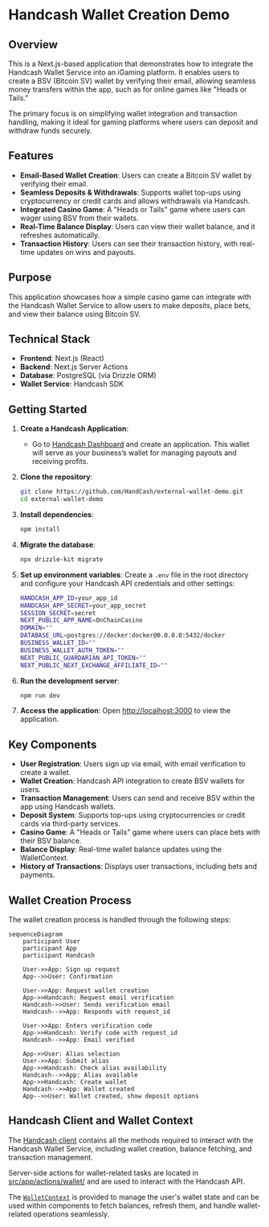 
# Handcash Wallet Creation Demo

## Overview

This is a Next.js-based application that demonstrates how to integrate the Handcash Wallet Service into an iGaming platform. It enables users to create a BSV (Bitcoin SV) wallet by verifying their email, allowing seamless money transfers within the app, such as for online games like "Heads or Tails."

The primary focus is on simplifying wallet integration and transaction handling, making it ideal for gaming platforms where users can deposit and withdraw funds securely.

## Features

- **Email-Based Wallet Creation**: Users can create a Bitcoin SV wallet by verifying their email.
- **Seamless Deposits & Withdrawals**: Supports wallet top-ups using cryptocurrency or credit cards and allows withdrawals via Handcash.
- **Integrated Casino Game**: A "Heads or Tails" game where users can wager using BSV from their wallets.
- **Real-Time Balance Display**: Users can view their wallet balance, and it refreshes automatically.
- **Transaction History**: Users can see their transaction history, with real-time updates on wins and payouts.

## Purpose

This application showcases how a simple casino game can integrate with the Handcash Wallet Service to allow users to make deposits, place bets, and view their balance using Bitcoin SV.

## Technical Stack

- **Frontend**: Next.js (React)
- **Backend**: Next.js Server Actions
- **Database**: PostgreSQL (via Drizzle ORM)
- **Wallet Service**: Handcash SDK

## Getting Started

1. **Create a Handcash Application**: 
   - Go to [Handcash Dashboard](https://dashboard.handcash.io) and create an application. This wallet will serve as your business’s wallet for managing payouts and receiving profits.

2. **Clone the repository**:
   ```bash
   git clone https://github.com/HandCash/external-wallet-demo.git
   cd external-wallet-demo
   ```

3. **Install dependencies**:
   ```bash
   npm install
   ```

4. **Migrate the database**:
   ```bash
   npx drizzle-kit migrate
   ```

5. **Set up environment variables**:
   Create a `.env` file in the root directory and configure your Handcash API credentials and other settings:
   ```bash
   HANDCASH_APP_ID=your_app_id
   HANDCASH_APP_SECRET=your_app_secret
   SESSION_SECRET=secret
   NEXT_PUBLIC_APP_NAME=OnChainCasino
   DOMAIN=""
   DATABASE_URL=postgres://docker:docker@0.0.0.0:5432/docker
   BUSINESS_WALLET_ID=""
   BUSINESS_WALLET_AUTH_TOKEN=""
   NEXT_PUBLIC_GUARDARIAN_API_TOKEN=""
   NEXT_PUBLIC_NEXT_EXCHANGE_AFFILIATE_ID=""
   ```

6. **Run the development server**:
   ```bash
   npm run dev
   ```

7. **Access the application**:
   Open [http://localhost:3000](http://localhost:3000) to view the application.

## Key Components

- **User Registration**: Users sign up via email, with email verification to create a wallet.
- **Wallet Creation**: Handcash API integration to create BSV wallets for users.
- **Transaction Management**: Users can send and receive BSV within the app using Handcash wallets.
- **Deposit System**: Supports top-ups using cryptocurrencies or credit cards via third-party services.
- **Casino Game**: A "Heads or Tails" game where users can place bets with their BSV balance.
- **Balance Display**: Real-time wallet balance updates using the WalletContext.
- **History of Transactions**: Displays user transactions, including bets and payments.

## Wallet Creation Process

The wallet creation process is handled through the following steps:

```mermaid
sequenceDiagram
    participant User
    participant App
    participant Handcash

    User->>App: Sign up request
    App-->>User: Confirmation

    User->>App: Request wallet creation
    App->>Handcash: Request email verification
    Handcash->>User: Sends verification email
    Handcash-->>App: Responds with request_id

    User->>App: Enters verification code
    App->>Handcash: Verify code with request_id
    Handcash-->>App: Email verified

    App->>User: Alias selection
    User->>App: Submit alias
    App->>Handcash: Check alias availability
    Handcash-->>App: Alias available
    App->>Handcash: Create wallet
    Handcash-->>App: Wallet created
    App-->>User: Wallet created, show deposit options
```

## Handcash Client and Wallet Context

The [Handcash client](src/lib/handcash-client.ts) contains all the methods required to interact with the Handcash Wallet Service, including wallet creation, balance fetching, and transaction management.

Server-side actions for wallet-related tasks are located in [src/app/actions/wallet/](src/app/actions/wallet/) and are used to interact with the Handcash API.

The [`WalletContext`](src/app/context/WalletContext.tsx) is provided to manage the user's wallet state and can be used within components to fetch balances, refresh them, and handle wallet-related operations seamlessly.

